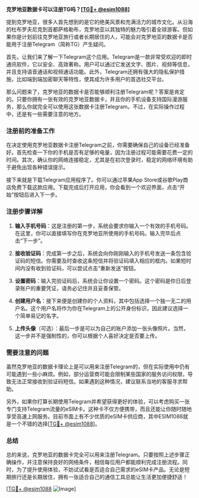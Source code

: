 **克罗地亚数据卡可以注册TG吗？[[TG💪+ @esim1088](https://t.me/s/esim1088)]**

提到克罗地亚，很多人首先想到的是它的绝美风景和充满活力的城市文化。从沿海的杜布罗夫尼克到首都萨格勒布，克罗地亚以其独特的魅力吸引着全球游客。但如果你是计划前往克罗地亚旅行或者长期居住的人，可能会对克罗地亚的数据卡是否能用于注册Telegram（简称TG）产生疑问。

首先，让我们来了解一下Telegram这个应用。Telegram是一款非常受欢迎的即时通讯软件，它以安全、高效著称。用户可以通过它发送文字、图片、视频等信息，并且支持语音通话和视频通话功能。此外，Telegram还拥有强大的隐私保护措施，比如端到端加密聊天等特性，使其成为许多用户的首选社交平台。

那么问题来了，克罗地亚的数据卡是否能够顺利注册Telegram呢？答案是肯定的。只要你拥有一张有效的克罗地亚数据卡，并且你的手机设备支持国际漫游服务，那么你就完全可以使用这张数据卡注册Telegram。不过，在实际操作过程中，还是有一些需要注意的地方。

### 注册前的准备工作

在决定使用克罗地亚数据卡注册Telegram之前，你需要确保自己的设备已经准备好。首先检查一下你的手机是否有足够的电量，因为注册过程可能需要花费一定的时间。其次，确认你的网络连接稳定，尤其是在初次登录时，稳定的网络环境有助于避免出现各种错误提示。

接下来就是下载Telegram应用程序了。你可以通过苹果App Store或谷歌Play商店免费下载这款应用。下载完成后打开应用，你会看到一个欢迎界面，点击“开始”按钮后进入下一步。

### 注册步骤详解

1. **输入手机号码**：这是注册的第一步，系统会要求你输入一个有效的手机号码。在这里，你可以直接填写你在克罗地亚所使用的手机号码。输入完毕后点击“下一步”。

2. **接收验证码**：完成第一步之后，系统会向你刚刚输入的手机号发送一条包含验证码的短信。你需要及时查收这条短信并将验证码填入相应的框内。如果短时间内没有收到验证码，可以尝试点击“重新发送”按钮。

3. **设置密码**：输入完验证码后，系统会让你设置一个密码。这个密码是你日后登录账户的重要凭证，请务必记住并且妥善保管。

4. **创建用户名**：接下来便是创建你的个人资料，其中包括选择一个独一无二的用户名。这个用户名将作为你在Telegram上的公开身份标识，因此建议选择一个简单易记的名字。

5. **上传头像**（可选）：最后一步是可以为自己的账户添加一张头像照片。当然，这一步并不是强制性的，你可以根据个人喜好决定是否要上传。

### 需要注意的问题

虽然克罗地亚的数据卡理论上是可以用来注册Telegram的，但在实际使用中仍有可能遇到一些小麻烦。例如，部分运营商可能会限制某些国家的服务访问权限，导致无法正常接收到验证码短信。如果遇到这种情况，建议联系当地的客服寻求帮助。

另外，如果你打算长期使用Telegram并希望获得更好的体验，可以考虑购买一张专门支持Telegram流量的eSIM卡。这种卡不仅方便携带，而且还能让你随时随地享受高速上网服务。目前市面上有不少优质的eSIM卡供应商，其中ESIM1088就是一个不错的选择[[TG💪+ @esim1088](https://t.me/s/esim1088)]。

### 总结

总的来说，克罗地亚的数据卡完全可以用来注册Telegram。只要按照上述步骤正确操作，并注意保持良好的网络条件，相信每位用户都能顺利完成注册流程。同时，为了提升使用体验，不妨试试看是否适合自己需求的eSIM卡产品。无论是短期旅行还是长期居住，拥有一张适合自己的通信工具总能让生活更加便捷舒适！

[[TG💪+ @esim1088](https://t.me/s/esim1088) ![Image](https://i.postimg.cc/4NQfJmqS/Snipaste-2025-05-13-00-14-12.png)]